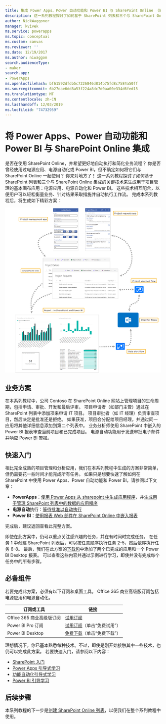 ```yaml
---
title: 集成 Power Apps、Power 自动功能和 Power BI 与 SharePoint Online （简介） |Microsoft Docs
description: 这一系列教程探讨了如何基于 SharePoint 列表和三个与 SharePoint Online 集成的关键技术来生成用于项目管理的基本画布应用：电源应用、电源自动化和 Power BI。
author: NickWaggoner
manager: kvivek
ms.service: powerapps
ms.topic: conceptual
ms.custom: canvas
ms.reviewer: ''
ms.date: 12/19/2017
ms.author: niwaggon
search.audienceType:
- maker
search.app:
- PowerApps
ms.openlocfilehash: bf61592dfdb5c7226846d814b75fd8c7584a50ff
ms.sourcegitcommit: 6b27eae6dd8a53f224a8dc7d0aa00e334d6fed15
ms.translationtype: MT
ms.contentlocale: zh-CN
ms.lasthandoff: 12/03/2019
ms.locfileid: "74732959"
---
```

# <a name="integrate-power-apps-power-automate-and-power-bi-with-sharepoint-online"></a>将 Power Apps、Power 自动功能和 Power BI 与 SharePoint Online 集成
是否在使用 SharePoint Online，并希望更好地自动执行和简化业务流程？ 你是否曾经使用过电源应用、电源自动化或 Power BI，但不确定如何将它们与 SharePoint Online 一起使用？ 你来对地方了！ 这一系列教程探讨了如何基于 SharePoint 列表和三个与 SharePoint Online 集成的关键技术来生成用于项目管理的基本画布应用：电源应用、电源自动化和 Power BI。 这些技术相互配合，以便用户可以轻松衡量业务、针对结果采取措施并自动执行工作流。 完成本系列教程后，将生成如下精彩方案：

![图表：已完成的方案](./media/sharepoint-scenario-intro/composite-with-background.png)

## <a name="business-scenario"></a>业务方案
在本系列教程中，公司 Contoso 在 SharePoint Online 网站上管理项目的生命周期，包括申请、审批、开发和最后评审。 项目申请者（如部门主管）通过在 SharePoint 列表中添加项来申请 IT 项目。 项目审批者（如 IT 经理）负责审查项目，然后决定是批准还是拒绝。 如果获准，项目会分配给项目经理，并通过同一应用将其他详细信息添加到第二个列表中。 业务分析师使用 SharePoint 中嵌入的 Power BI 报表审查当前项目和已完成项目。  电源自动功能用于发送审批电子邮件并响应 Power BI 警报。

## <a name="getting-started-quickly"></a>快速入门
相比完全成熟的项目管理和分析应用，我们在本系列教程中生成的方案非常简单，但仍需要花一些时间才能完成所有任务。 如果只是想要快速了解如何在 SharePoint 中使用 Power Apps、Power 自动功能和 Power BI，请参阅以下文章：

* **PowerApps**：[使用 Power Apps 从 sharepoint 中生成应用程序](app-from-sharepoint.md#generate-an-app-from-within-sharepoint-online)，并[生成用于管理 SharePoint 列表中的数据的应用程序](app-from-sharepoint.md)
* **电源自动**执行：[等待批准以自动执行](https://docs.microsoft.com/flow/wait-for-approvals)
* **Power BI**：[使用报表 Web 部件在 SharePoint Online 中嵌入报表](https://docs.microsoft.com/power-bi/service-embed-report-spo)

完成后，建议返回查看此完整方案。

即使在此方案中，仍可以重点关注感兴趣的任务，并在有时间时完成任务。 在任务 1 中创建 SharePoint 列表后，可以按任意顺序执行任务 2-5，然后依序执行任务 6-8。 最后，我们在此方案的[下载包](https://aka.ms/o4ia0f)中添加了两个已完成的应用和一个 Power BI Desktop 报表。 可以查看这些内容并通过示例进行学习，即使并没有完成每个任务中的所有步骤。

## <a name="prerequisites"></a>必备组件
若要完成此方案，必须有以下订阅和桌面工具。 Office 365 商业高级版订阅包括电源应用和电源自动化。

| **订阅或工具** | **链接** |
| --- | --- |
| Office 365 商业高级版订阅 |[试用订阅](https://signup.microsoft.com/Signup?OfferId=467eab54-127b-42d3-b046-3844b860bebf&dl=O365_BUSINESS_PREMIUM&ali=1) |
| Power BI Pro 订阅 |[试用订阅](https://powerbi.microsoft.com/get-started/)（单击“免费试用”） |
| Power BI Desktop |[免费下载](https://powerbi.microsoft.com/get-started/)（单击“免费下载”） |

理想情况下，你已基本熟悉每种技术。不过，即使是刚开始接触其中一些技术，也仍可以完成此方案。 若要快速入门，请参阅以下内容：

* [SharePoint 入门](https://support.office.com/article/Get-started-with-SharePoint-909ec2f0-05c8-4e92-8ad3-3f8b0b6cf261)
* [Power Apps 引导式学习](../../guided-learning/index.md)
* [功能自动化引导式学习](https://docs.microsoft.com/flow/guided-learning/)
* [Power BI 引导学习](https://docs.microsoft.com/power-bi/guided-learning/)

## <a name="next-steps"></a>后续步骤
本系列教程的下一步是[创建 SharePoint Online 列表](sharepoint-scenario-setup.md)，以便我们在整个系列教程中使用。

